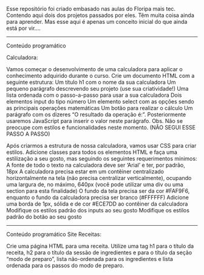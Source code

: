 Esse repositório foi criado embasado nas aulas do Floripa mais tec.
Contendo aqui dois dos projetos passados por eles.
Têm muita coisa ainda para aprender. Mas esse aqui é apenas um conceito inicial do que ainda está por vir....


********************************************
Conteúdo programático 

Calculadora:

Vamos começar o desenvolvimento de uma calculadora para aplicar o conhecimento adquirido durante o curso. Crie um documento HTML com a seguinte estrutura:
Um título h1 com o nome da sua calculadora
Um pequeno parágrafo descrevendo seu projeto (use sua criatividade!)
Uma lista ordenada com o passo-a-passo para usar a sua calculadora
Dois elementos input do tipo número
Um elemento select com as opções sendo as principais operações matemáticas
Um botão para realizar o cálculo
Um parágrafo com os dizeres “O resultado da operação é:”. Posteriormente usaremos JavaScript para inserir o valor neste parágrafo.
Obs. Não se preocupe com estilos e funcionalidades neste momento. (NÃO SEGUI ESSE PASSO A PASSO)

Após criarmos a estrutura de nossa calculadora, vamos usar CSS para criar estilos. Adicione classes para todos os elementos HTML e  faça uma estilização a seu gosto, mas seguindo os seguintes requerimentos mínimos:
A fonte de todo o texto na calculadora deve ser ‘Arial’ e ter, por padrão, 18px
A calculadora precisa estar em um contêiner centralizado horizontalmente na tela (não precisa centralizar verticalmente), ocupando uma largura de, no máximo, 640px (você pode utilizar uma div ou uma section para esta finalidade)
O fundo da tela precisa ser da cor #FAF9F6, enquanto o fundo da calculadora precisa ser branco (#FFFFFF)
Adicione uma borda de 1px, sólida e de cor #ECE7DD ao contêiner da calculadora
Modifique os estilos padrão dos inputs ao seu gosto
Modifique os estilos padrão do botão ao seu gosto

******************************************************
Conteúdo programático
Site Receitas:

Crie uma página HTML para uma receita. Utilize uma tag h1 para o título da receita, h2 para o título da sessão de ingredientes e para o título da seção “modo de preparo”, lista não-ordenada para os ingredientes e lista ordenada para os passos do modo de preparo.
